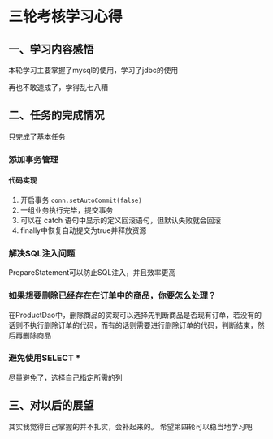 # 三轮考核学习心得

## 一、学习内容感悟

本轮学习主要掌握了mysql的使用，学习了jdbc的使用

再也不敢速成了，学得乱七八糟

## 二、任务的完成情况
只完成了基本任务

### 添加**事务管理**
#### 代码实现

1. 开启事务 `conn.setAutoCommit(false)`
2. 一组业务执行完毕，提交事务
3. 可以在 catch 语句中显示的定义回滚语句，但默认失败就会回滚
4. finally中恢复自动提交为true并释放资源

### 解决**SQL注入问题**
PrepareStatement可以防止SQL注入，并且效率更高

### 如果想要删除已经存在在订单中的商品，你要怎么处理？
在ProductDao中，删除商品的实现可以选择先判断商品是否现有订单，若没有的话则不执行删除订单的代码，而有的话则需要进行删除订单的代码，判断结束，然后再删除商品

### 避免使用SELECT *
尽量避免了，选择自己指定所需的列

## 三、对以后的展望
其实我觉得自己掌握的并不扎实，会补起来的。
希望第四轮可以稳当地学习吧
